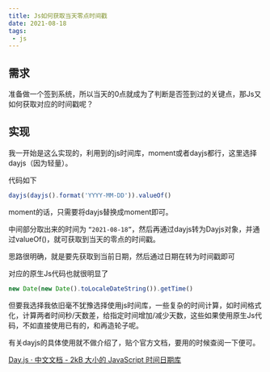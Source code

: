 ```yaml
---
title: Js如何获取当天零点时间戳
date: 2021-08-18
tags:
 - js
---
```


<!-- truncate -->

## 需求

准备做一个签到系统，所以当天的0点就成为了判断是否签到过的关键点，那Js又如何获取对应的时间戳呢？

## 实现

我一开始是这么实现的，利用到的js时间库，moment或者dayjs都行，这里选择dayjs（因为轻量）。

代码如下

```js
dayjs(dayjs().format('YYYY-MM-DD')).valueOf()
```

moment的话，只需要将dayjs替换成moment即可。

中间部分取出来的时间为 `“2021-08-18”`，然后再通过dayjs转为Dayjs对象，并通过valueOf()，就可获取到当天的零点的时间戳。

思路很明确，就是要先获取到当前日期，然后通过日期在转为时间戳即可

对应的原生Js代码也就很明显了

```js
new Date(new Date().toLocaleDateString()).getTime()
```

但要我选择我依旧毫不犹豫选择使用js时间库，一些复杂的时间计算，如时间格式化，计算两者时间秒/天数差，给指定时间增加/减少天数，这些如果使用原生Js代码，不如直接使用已有的，和再造轮子呢。

有关dayjs的具体使用就不做介绍了，贴个官方文档，要用的时候查阅一下便可。

[Day.js · 中文文档 - 2kB 大小的 JavaScript 时间日期库](https://day.js.org/zh-CN/)